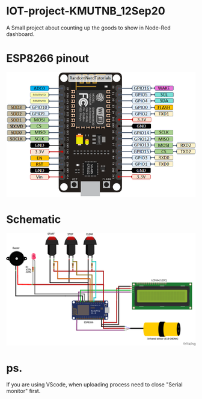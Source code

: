 # IOT-project-KMUTNB_12Sep20
A Small project about counting up the goods to show in Node-Red dashboard.

# ESP8266 pinout
![alt text](https://github.com/atthana/IOT-project-KMUTNB_12Sep20/blob/master/Photos/ESP8266-pinout.png?raw=true)

# Schematic
![alt text](https://github.com/atthana/IOT-project-KMUTNB_12Sep20/blob/master/Photos/iot-countup.png?raw=true)



# ps.
If you are using VScode, when uploading process need to close "Serial monitor" first.
